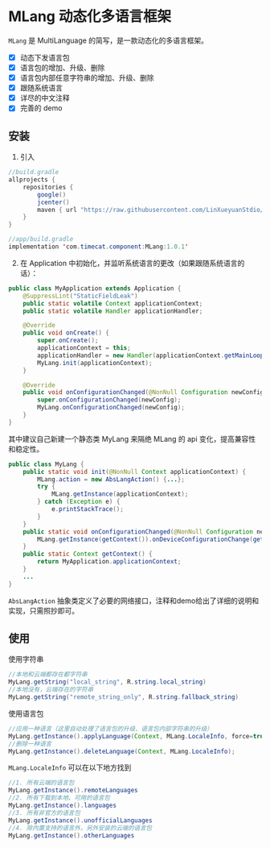 # MLang 动态化多语言框架

`MLang` 是 MultiLanguage 的简写，是一款动态化的多语言框架。

- [x] 动态下发语言包
- [x] 语言包的增加、升级、删除
- [x] 语言包内部任意字符串的增加、升级、删除
- [x] 跟随系统语言
- [x] 详尽的中文注释
- [x] 完善的 demo

## 安装

1. 引入

```java
//build.gradle
allprojects {
    repositories {
        google()
        jcenter()
        maven { url "https://raw.githubusercontent.com/LinXueyuanStdio/MLang/main" }
    }
}

//app/build.gradle
implementation 'com.timecat.component:MLang:1.0.1'
```

2. 在 Application 中初始化，并监听系统语言的更改（如果跟随系统语言的话）：
```java
public class MyApplication extends Application {
    @SuppressLint("StaticFieldLeak")
    public static volatile Context applicationContext;
    public static volatile Handler applicationHandler;

    @Override
    public void onCreate() {
        super.onCreate();
        applicationContext = this;
        applicationHandler = new Handler(applicationContext.getMainLooper());
        MyLang.init(applicationContext);
    }

    @Override
    public void onConfigurationChanged(@NonNull Configuration newConfig) {
        super.onConfigurationChanged(newConfig);
        MyLang.onConfigurationChanged(newConfig);
    }
}

```
其中建议自己新建一个静态类 MyLang 来隔绝 MLang 的 api 变化，提高兼容性和稳定性。
```java
public class MyLang {
    public static void init(@NonNull Context applicationContext) {
        MLang.action = new AbsLangAction() {...};
        try {
            MLang.getInstance(applicationContext);
        } catch (Exception e) {
            e.printStackTrace();
        }
    }
    public static void onConfigurationChanged(@NonNull Configuration newConfig) {
        MLang.getInstance(getContext()).onDeviceConfigurationChange(getContext(), newConfig);
    }
    public static Context getContext() {
        return MyApplication.applicationContext;
    }
    ...
}
```

`AbsLangAction` 抽象类定义了必要的网络接口，注释和demo给出了详细的说明和实现，只需照抄即可。

## 使用

使用字符串
```java
//本地和云端都存在都字符串
MyLang.getString("local_string", R.string.local_string)
//本地没有，云端存在的字符串
MyLang.getString("remote_string_only", R.string.fallback_string)
```
使用语言包
```java
//应用一种语言（这里自动处理了语言包的升级、语言包内部字符串的升级）
MyLang.getInstance().applyLanguage(Context, MLang.LocaleInfo, force=true, init=false);
//删除一种语言
MyLang.getInstance().deleteLanguage(Context, MLang.LocaleInfo);
```
`MLang.LocaleInfo` 可以在以下地方找到
```java
//1. 所有云端的语言包
MyLang.getInstance().remoteLanguages
//2. 所有下载到本地、可用的语言包
MyLang.getInstance().languages
//3. 所有非官方的语言包
MyLang.getInstance().unofficialLanguages
//4. 除内置支持的语言外，另外安装的云端的语言包
MyLang.getInstance().otherLanguages
```
